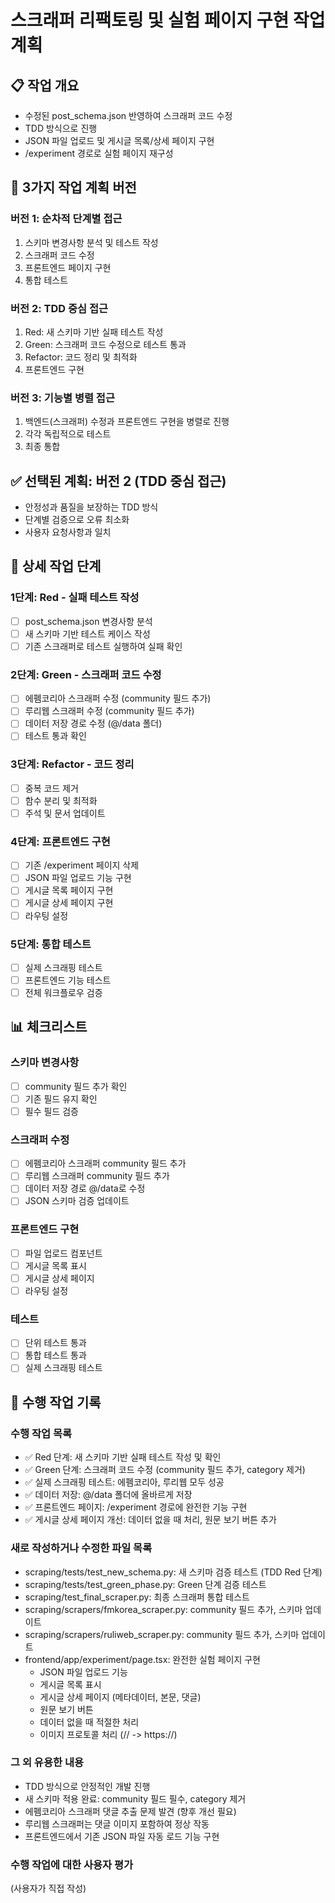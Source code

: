 # 스크래퍼 리팩토링 및 실험 페이지 구현 작업 계획

## 📋 작업 개요
- 수정된 post_schema.json 반영하여 스크래퍼 코드 수정
- TDD 방식으로 진행
- JSON 파일 업로드 및 게시글 목록/상세 페이지 구현
- /experiment 경로로 실험 페이지 재구성

## 🎯 3가지 작업 계획 버전

### 버전 1: 순차적 단계별 접근
1. 스키마 변경사항 분석 및 테스트 작성
2. 스크래퍼 코드 수정
3. 프론트엔드 페이지 구현
4. 통합 테스트

### 버전 2: TDD 중심 접근
1. Red: 새 스키마 기반 실패 테스트 작성
2. Green: 스크래퍼 코드 수정으로 테스트 통과
3. Refactor: 코드 정리 및 최적화
4. 프론트엔드 구현

### 버전 3: 기능별 병렬 접근
1. 백엔드(스크래퍼) 수정과 프론트엔드 구현을 병렬로 진행
2. 각각 독립적으로 테스트
3. 최종 통합

## ✅ 선택된 계획: 버전 2 (TDD 중심 접근)
- 안정성과 품질을 보장하는 TDD 방식
- 단계별 검증으로 오류 최소화
- 사용자 요청사항과 일치

## 📝 상세 작업 단계

### 1단계: Red - 실패 테스트 작성
- [ ] post_schema.json 변경사항 분석
- [ ] 새 스키마 기반 테스트 케이스 작성
- [ ] 기존 스크래퍼로 테스트 실행하여 실패 확인

### 2단계: Green - 스크래퍼 코드 수정
- [ ] 에펨코리아 스크래퍼 수정 (community 필드 추가)
- [ ] 루리웹 스크래퍼 수정 (community 필드 추가)
- [ ] 데이터 저장 경로 수정 (@/data 폴더)
- [ ] 테스트 통과 확인

### 3단계: Refactor - 코드 정리
- [ ] 중복 코드 제거
- [ ] 함수 분리 및 최적화
- [ ] 주석 및 문서 업데이트

### 4단계: 프론트엔드 구현
- [ ] 기존 /experiment 페이지 삭제
- [ ] JSON 파일 업로드 기능 구현
- [ ] 게시글 목록 페이지 구현
- [ ] 게시글 상세 페이지 구현
- [ ] 라우팅 설정

### 5단계: 통합 테스트
- [ ] 실제 스크래핑 테스트
- [ ] 프론트엔드 기능 테스트
- [ ] 전체 워크플로우 검증

## 📊 체크리스트

### 스키마 변경사항
- [ ] community 필드 추가 확인
- [ ] 기존 필드 유지 확인
- [ ] 필수 필드 검증

### 스크래퍼 수정
- [ ] 에펨코리아 스크래퍼 community 필드 추가
- [ ] 루리웹 스크래퍼 community 필드 추가
- [ ] 데이터 저장 경로 @/data로 수정
- [ ] JSON 스키마 검증 업데이트

### 프론트엔드 구현
- [ ] 파일 업로드 컴포넌트
- [ ] 게시글 목록 표시
- [ ] 게시글 상세 페이지
- [ ] 라우팅 설정

### 테스트
- [ ] 단위 테스트 통과
- [ ] 통합 테스트 통과
- [ ] 실제 스크래핑 테스트

## 🔄 수행 작업 기록

### 수행 작업 목록
- ✅ Red 단계: 새 스키마 기반 실패 테스트 작성 및 확인
- ✅ Green 단계: 스크래퍼 코드 수정 (community 필드 추가, category 제거)
- ✅ 실제 스크래핑 테스트: 에펨코리아, 루리웹 모두 성공
- ✅ 데이터 저장: @/data 폴더에 올바르게 저장
- ✅ 프론트엔드 페이지: /experiment 경로에 완전한 기능 구현
- ✅ 게시글 상세 페이지 개선: 데이터 없을 때 처리, 원문 보기 버튼 추가

### 새로 작성하거나 수정한 파일 목록
- scraping/tests/test_new_schema.py: 새 스키마 검증 테스트 (TDD Red 단계)
- scraping/tests/test_green_phase.py: Green 단계 검증 테스트
- scraping/test_final_scraper.py: 최종 스크래퍼 통합 테스트
- scraping/scrapers/fmkorea_scraper.py: community 필드 추가, 스키마 업데이트
- scraping/scrapers/ruliweb_scraper.py: community 필드 추가, 스키마 업데이트
- frontend/app/experiment/page.tsx: 완전한 실험 페이지 구현
  - JSON 파일 업로드 기능
  - 게시글 목록 표시
  - 게시글 상세 페이지 (메타데이터, 본문, 댓글)
  - 원문 보기 버튼
  - 데이터 없을 때 적절한 처리
  - 이미지 프로토콜 처리 (// -> https://)

### 그 외 유용한 내용
- TDD 방식으로 안정적인 개발 진행
- 새 스키마 적용 완료: community 필드 필수, category 제거
- 에펨코리아 스크래퍼 댓글 추출 문제 발견 (향후 개선 필요)
- 루리웹 스크래퍼는 댓글 이미지 포함하여 정상 작동
- 프론트엔드에서 기존 JSON 파일 자동 로드 기능 구현

### 수행 작업에 대한 사용자 평가
(사용자가 직접 작성) 